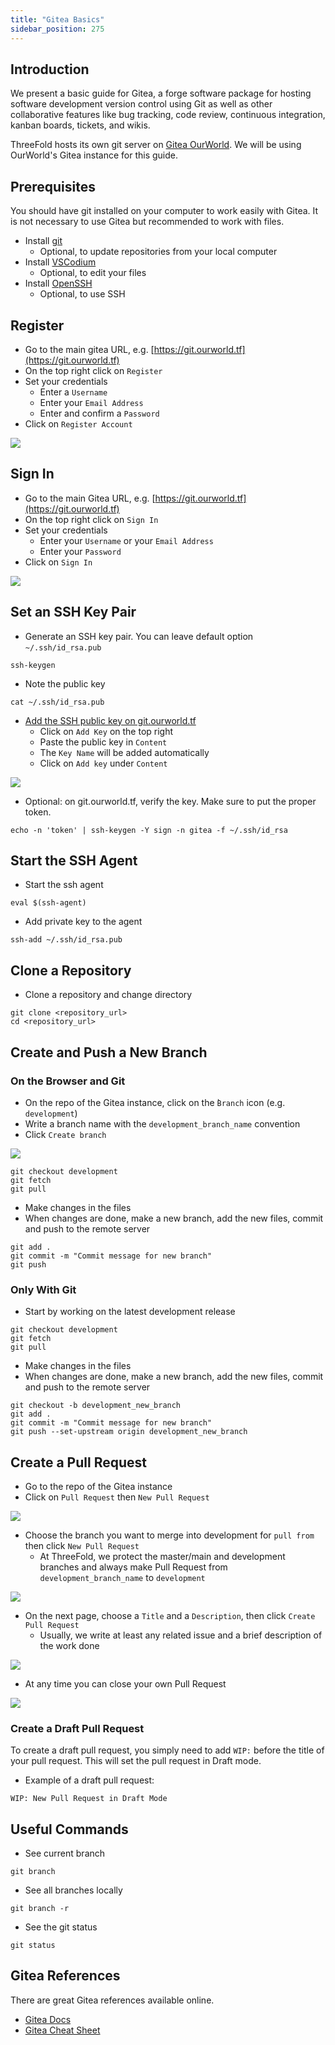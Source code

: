 ```yaml
---
title: "Gitea Basics"
sidebar_position: 275
---
```






## Introduction

We present a basic guide for Gitea, a forge software package for hosting software development version control using Git as well as other collaborative features like bug tracking, code review, continuous integration, kanban boards, tickets, and wikis.

ThreeFold hosts its own git server on [Gitea OurWorld](https://git.ourworld.tf). We will be using OurWorld's Gitea instance for this guide.

## Prerequisites

You should have git installed on your computer to work easily with Gitea. It is not necessary to use Gitea but recommended to work with files.

- Install [git](../git_github_basics#install-git)
  - Optional, to update repositories from your local computer
- Install [VSCodium](../git_github_basics#vs-codium)
  - Optional, to edit your files
- Install [OpenSSH](../../tfgrid3_getstarted/ssh_guide/ssh_openssh)
  - Optional, to use SSH

## Register

- Go to the main gitea URL, e.g. [https://git.ourworld.tf](https://git.ourworld.tf)
- On the top right click on `Register`
- Set your credentials
  - Enter a `Username`
  - Enter your `Email Address`
  - Enter and confirm a `Password`
- Click on `Register Account`

![](./img/gitea_register.png)

## Sign In

- Go to the main Gitea URL, e.g. [https://git.ourworld.tf](https://git.ourworld.tf)
- On the top right click on `Sign In`
- Set your credentials
  - Enter your `Username` or your `Email Address`
  - Enter your `Password`
- Click on `Sign In`

![](./img/gitea_sign_in.png)

## Set an SSH Key Pair

- Generate an SSH key pair. You can leave default option `~/.ssh/id_rsa.pub`
```
ssh-keygen
```
- Note the public key
```
cat ~/.ssh/id_rsa.pub
```
- [Add the SSH public key on git.ourworld.tf](https://git.ourworld.tf/user/settings/keys)
  - Click on `Add Key` on the top right
  - Paste the public key in `Content`
  - The `Key Name` will be added automatically
  - Click on `Add key` under `Content`

![](./img/gitea_ssh_key.png)

- Optional: on git.ourworld.tf, verify the key. Make sure to put the proper token.
```
echo -n 'token' | ssh-keygen -Y sign -n gitea -f ~/.ssh/id_rsa
```

## Start the SSH Agent

- Start the ssh agent
```
eval $(ssh-agent)
```
- Add private key to the agent
```
ssh-add ~/.ssh/id_rsa.pub
```

## Clone a Repository

- Clone a repository and change directory
```
git clone <repository_url>
cd <repository_url>
```

## Create and Push a New Branch

### On the Browser and Git

- On the repo of the Gitea instance, click on the ̀`Branch` icon (e.g. `development`)
- Write a branch name with the `development_branch_name` convention
- Click `Create branch`

![](./img/gitea_new_branch.png)

```
git checkout development
git fetch
git pull
```
- Make changes in the files
- When changes are done, make a new branch, add the new files, commit and push to the remote server
```
git add .
git commit -m "Commit message for new branch"
git push
```

### Only With Git

- Start by working on the latest development release
```
git checkout development
git fetch
git pull
```
- Make changes in the files
- When changes are done, make a new branch, add the new files, commit and push to the remote server
```
git checkout -b development_new_branch
git add .
git commit -m "Commit message for new branch"
git push --set-upstream origin development_new_branch
```

## Create a Pull Request

- Go to the repo of the Gitea instance
- Click on `Pull Request` then `New Pull Request`

![](./img/gitea_new_pr.png)

- Choose the branch you want to merge into development for `pull from` then click `New Pull Request`
  - At ThreeFold, we protect the master/main and development branches and always make Pull Request from `development_branch_name` to `development`

![](./img/gitea_pr_create.png)

- On the next page, choose a `Title` and a `Description`, then click `Create Pull Request`
  - Usually, we write at least any related issue and a brief description of the work done

![](./img/gitea_pr_title_description.png)

- At any time you can close your own Pull Request

![](./img/gitea_close_pr.png)

### Create a Draft Pull Request

To create a draft pull request, you simply need to add `WIP:` before the title of your pull request. This will set the pull request in Draft mode.

- Example of a draft pull request:
```
WIP: New Pull Request in Draft Mode
```

## Useful Commands

- See current branch
```
git branch
```
- See all branches locally
```
git branch -r
```
- See the git status
```
git status
```

## Gitea References

There are great Gitea references available online.

- [Gitea Docs](https://docs.gitea.com/)
- [Gitea Cheat Sheet](https://docs.gitea.com/administration/config-cheat-sheet)